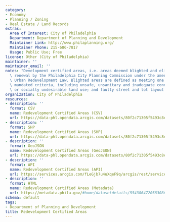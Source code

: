 ```yaml
---
category:
- Economy
- Planning / Zoning
- Real Estate / Land Records
extras:
  Area of Interest: City of Philadelphia
  Department: Department of Planning and Development
  Maintainer Link: http://www.philaplanning.org/
  Maintainer Phone: 215-686-7817
  Usage: Public Use; Free
license: Other (City of Philadelphia)
maintainer: ''
maintainer_email: ''
notes: "Development certified areas, i.e. areas deemed blighted and eligible for urban\
  \ renewal by the Philadelphia City Planning Commission under the amended Pennsylvania\
  \ Urban Redevelopment Law. Blighted areas are defined as meeting one of seven city\
  \ mandated criteria, including unsafe, unsanitary and inadequate conditions; economically\
  \ or socially undesirable land use; and faulty street and lot layout."
organization: City of Philadelphia
resources:
- description: ''
  format: CSV
  name: Redevelopment Certified Areas (CSV)
  url: https://data-phl.opendata.arcgis.com/datasets/80f2c71305f5493c8e0aab9137354844_0.csv
- description: ''
  format: SHP
  name: Redevelopment Certified Areas (SHP)
  url: https://data-phl.opendata.arcgis.com/datasets/80f2c71305f5493c8e0aab9137354844_0.zip
- description: ''
  format: GeoJSON
  name: Redevelopment Certified Areas (GeoJSON)
  url: https://data-phl.opendata.arcgis.com/datasets/80f2c71305f5493c8e0aab9137354844_0.geojson
- description: ''
  format: API
  name: Redevelopment Certified Areas (API)
  url: https://services.arcgis.com/fLeGjb7u4uXqeF9q/arcgis/rest/services/Redevelopment_Certified_Areas/FeatureServer/0/query?outFields=*&where=1%3D1
- description: ''
  format: HTML
  name: Redevelopment Certified Areas (Metadata)
  url: https://metadata.phila.gov/#home/datasetdetails/5543864720583086178c4e81/representationdetails/55438a859b989a05172d0d01/
schema: default
tags:
- Department of Planning and Development
title: Redevelopment Certified Areas
---
```

